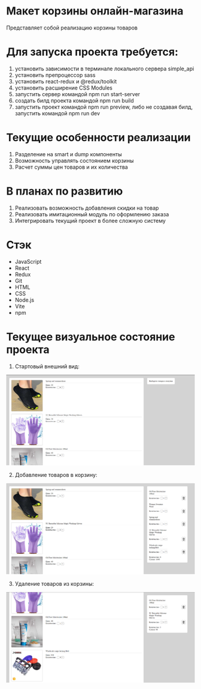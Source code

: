 # Макет корзины онлайн-магазина
Представляет собой реализацию корзины товаров
# Для запуска проекта требуется:
1) установить зависимости в терминале локального сервера simple_api
2) установить препроцессор sass
3) установить react-redux и @redux/toolkit
4) установить расширение CSS Modules
5) запустить сервер командой npm run start-server
6) создать билд проекта командой npm run build
7) запустить проект командой npm run preview,
либо не создавая билд, запустить командой npm run dev
# Текущие особенности реализации
1) Разделение на smart и dump компоненты
2) Возможность управлять состоянием корзины
3) Расчет суммы цен товаров и их количества
# В планах по развитию
1) Реализовать возможность добавления скидки на товар
2) Реализовать имитационный модуль по оформлению заказа
3) Интегрировать текущий проект в более сложную систему
# Стэк
- JavaScript
- React
- Redux
- Git
- HTML
- CSS
- Node.js
- Vite
- npm
# Текущее визуальное состояние проекта

1. Стартовый внешний вид:

<img src="https://github.com/RareMashiro/internVK/blob/project-progress/materials/screenshots/1.png"></img>

2. Добавление товаров в корзину:

<img src="https://github.com/RareMashiro/internVK/blob/project-progress/materials/screenshots/2.png"></img>

3. Удаление товаров из корзины:

<img src="https://github.com/RareMashiro/internVK/blob/project-progress/materials/screenshots/3.png"></img>

